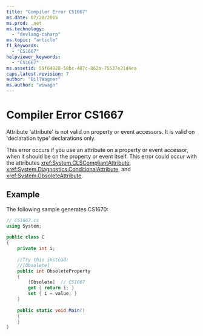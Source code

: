 ```yaml
---
title: "Compiler Error CS1667"
ms.date: 07/20/2015
ms.prod: .net
ms.technology: 
  - "devlang-csharp"
ms.topic: "article"
f1_keywords: 
  - "CS1667"
helpviewer_keywords: 
  - "CS1667"
ms.assetid: 59f64828-58bc-487c-862a-75537e21d4ea
caps.latest.revision: 7
author: "BillWagner"
ms.author: "wiwagn"
---
```

# Compiler Error CS1667
Attribute 'attribute' is not valid on property or event accessors. It is valid on 'declaration type' declarations only.  
  
 This error occurs if you use an attribute on a property or event accessor, when it should be on the property or event itself. This error could occur with the attributes <xref:System.CLSCompliantAttribute>, <xref:System.Diagnostics.ConditionalAttribute>, and <xref:System.ObsoleteAttribute>.  
  
## Example  
 The following sample generates CS1670:  
  
```csharp  
// CS1667.cs  
using System;  
  
public class C  
{  
    private int i;  
  
    //Try this instead:  
    //[Obsolete]  
    public int ObsoleteProperty  
    {  
        [Obsolete]  // CS1667  
        get { return i; }  
        set { i = value; }  
    }  
  
    public static void Main()  
    {  
    }  
}  
```
